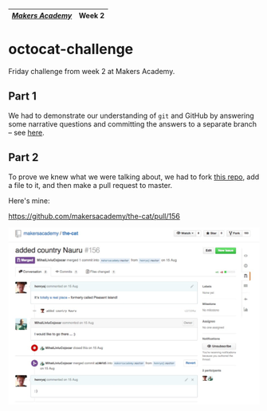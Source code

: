 | [*Makers Academy*](http://www.makersacademy.com) | Week 2 |
| ------------------------------------------------ | ------ |

# octocat-challenge

Friday challenge from week 2 at Makers Academy.

## Part 1

We had to demonstrate our understanding of `git` and GitHub by answering some narrative questions and committing the answers to a separate branch – see [here](https://github.com/henryaj/octocat-challenge/tree/answers).

## Part 2

To prove we knew what we were talking about, we had to fork [this repo](https://github.com/makersacademy/the-cat), add a file to it, and then make a pull request to master.

Here's mine: 

https://github.com/makersacademy/the-cat/pull/156

![the-cat pull request #156 – screenshot](screenshot.jpg)
